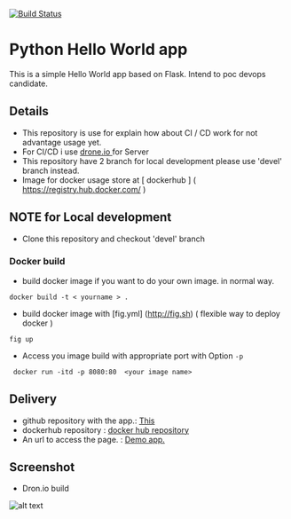 [![Build Status](https://drone.io/github.com/udomsak/pocket-devops/status.png)](https://drone.io/github.com/udomsak/pocket-devops/latest)

# Python Hello World app

This is a simple Hello World app based on Flask. Intend to poc devops candidate. 

## Details 

- This repository is use for explain how about CI / CD work for not advantage usage yet.
- For CI/CD i use [ drone.io ](https://www.google.com) for Server  
- This repository have 2 branch for local development please use 'devel' branch instead. 
- Image for docker usage store at [ dockerhub ] ( https://registry.hub.docker.com/ )



## NOTE for Local development  

- Clone this repository and checkout  'devel' branch 

### Docker build 

- build docker image if you want to do your own image. in normal way. 

``` docker build -t < yourname > . ```
  
- build docker image with [fig.yml] (http://fig.sh) ( flexible way to deploy docker )

``` fig up ``` 

- Access you image build with appropriate port with Option ```-p``` 

```  docker run -itd -p 8080:80  <your image name>  ```

## Delivery 

- github repository with the app.: [This](https://github.com/udomsak/pocket-devops/) 
- dockerhub repository : [docker hub repository](https://registry.hub.docker.com/u/udomsak/devops/)
- An url to access the page. : [ Demo app.  ]( http://demo-devops.herokuapp.com/ ) 

## Screenshot

-  Dron.io build 

![alt text](http://i60.tinypic.com/25kk0h4.png "Logo Title Text 1")
